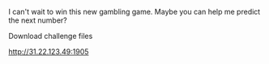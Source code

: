 I can't wait to win this new gambling game. Maybe you can help me predict the next number?

Download challenge files

http://31.22.123.49:1905
